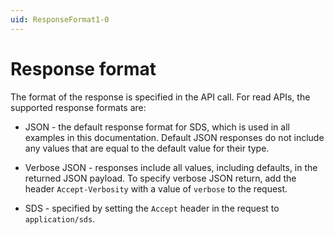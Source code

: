 ```yaml
---
uid: ResponseFormat1-0
---
```


# Response format

The format of the response is specified in the API call. For read APIs, the supported response formats are:

 - JSON - the default response format for SDS, which is used in all examples in this documentation. Default JSON responses do not include any values that are equal to the default value for their type.

 - Verbose JSON - responses include all values, including defaults, in the returned JSON payload. To specify verbose JSON return, add the header ``Accept-Verbosity`` with a value of ``verbose`` to the request.  

 - SDS - specified by setting the ``Accept`` header in the request to ``application/sds``.